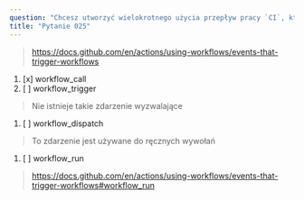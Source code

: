 ```yaml
---
question: "Chcesz utworzyć wielokrotnego użycia przepływ pracy `CI`, który wykonuje niektóre kontrole jakości, linting i testy podczas zmian w kodzie. Jakie zdarzenie wyzwalające powinno zostać zdefiniowane w przepływie pracy `CI`, aby umożliwić jego ponowne użycie w innych przepływach pracy?"
title: "Pytanie 025"
---
```


> https://docs.github.com/en/actions/using-workflows/events-that-trigger-workflows
1. [x] workflow_call
1. [ ] workflow_trigger
> Nie istnieje takie zdarzenie wyzwalające
1. [ ] workflow_dispatch
> To zdarzenie jest używane do ręcznych wywołań
1. [ ] workflow_run
> https://docs.github.com/en/actions/using-workflows/events-that-trigger-workflows#workflow_run
